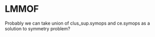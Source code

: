 # LMMOF
Probably we can take union of clus_sup.symops and ce.symops as a solution to symmetry problem?
